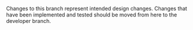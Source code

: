 Changes to this branch represent intended design changes. Changes that have been implemented and tested should be moved from here to the developer branch.
